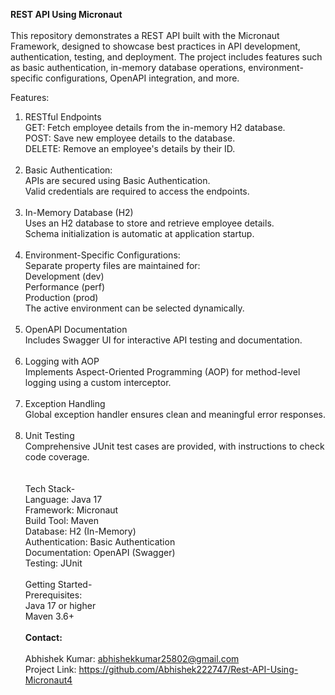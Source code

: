 <b>REST API Using Micronaut</b> <br><br>
This repository demonstrates a REST API built with the Micronaut Framework, designed to showcase best practices in API development, authentication, testing, and deployment.
The project includes features such as basic authentication, in-memory database operations, environment-specific configurations, OpenAPI integration, and more.

Features:
1. RESTful Endpoints<br>
GET: Fetch employee details from the in-memory H2 database.<br>
POST: Save new employee details to the database.<br>
DELETE: Remove an employee's details by their ID.<br><br>
2. Basic Authentication:<br>
APIs are secured using Basic Authentication.<br>
Valid credentials are required to access the endpoints.<br><br>
3. In-Memory Database (H2)<br>
Uses an H2 database to store and retrieve employee details.<br>
Schema initialization is automatic at application startup.<br><br>
4. Environment-Specific Configurations:<br>
Separate property files are maintained for:<br>
Development (dev)<br>
Performance (perf)<br>
Production (prod)<br>
The active environment can be selected dynamically.<br><br>
5. OpenAPI Documentation<br>
Includes Swagger UI for interactive API testing and documentation.<br><br>
6. Logging with AOP<br>
Implements Aspect-Oriented Programming (AOP) for method-level logging using a custom interceptor.<br><br>
7. Exception Handling<br>
Global exception handler ensures clean and meaningful error responses.<br><br>
8. Unit Testing<br>
Comprehensive JUnit test cases are provided, with instructions to check code coverage.<br><br><br>
Tech Stack-<br>
Language: Java 17<br>
Framework: Micronaut<br>
Build Tool: Maven<br>
Database: H2 (In-Memory)<br>
Authentication: Basic Authentication<br>
Documentation: OpenAPI (Swagger)<br>
Testing: JUnit<br><br>
Getting Started-<br>
Prerequisites:<br>
Java 17 or higher<br>
Maven 3.6+<br><br>
<b>Contact:</b><br><br>
Abhishek Kumar: abhishekkumar25802@gmail.com<br>
Project Link: https://github.com/Abhishek222747/Rest-API-Using-Micronaut4
